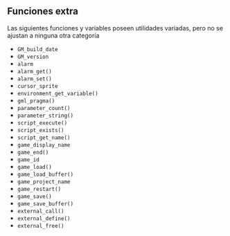 ## Funciones extra

Las siguientes funciones y variables poseen utilidades variadas, pero no se ajustan a ninguna otra categoría  

*   `GM_build_date`
*   `GM_version`
*   `alarm`
*   `alarm_get()`
*   `alarm_set()`
*   `cursor_sprite`
*   `environment_get_variable()`
*   `gml_pragma()`
*   `parameter_count()`
*   `parameter_string()`
*   `script_execute()`
*   `script_exists()`
*   `script_get_name()`
*   `game_display_name`
*   `game_end()`
*   `game_id`
*   `game_load()`
*   `game_load_buffer()`
*   `game_project_name`
*   `game_restart()`
*   `game_save()`
*   `game_save_buffer()`
*   `external_call()`
*   `external_define()`
*   `external_free()`
